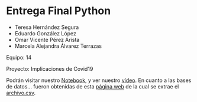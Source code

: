 # Entrega Final Python
- Teresa Hernández Segura
- Eduardo González López
- Omar Vicente Pérez Arista
- Marcela Alejandra Álvarez Terrazas

Equipo: 14

Proyecto: Implicaciones de Covid19

Podrán visitar nuestro [Notebook](https://colab.research.google.com/drive/1xgy9HVRtNlzVuR5GbAuMcJOBx3sibrWc?usp=sharing), y ver nuestro [vídeo](https://drive.google.com/file/d/1s3s6-qXlo2pIQmRm4n6tGW5Op4b4YhoD/view?usp=sharing ). En cuanto a las bases de datos... fueron obtenidas de esta [página web](https://ourworldindata.org/coronavirus/country/guatemala?country=~GTM) de la cual se extrae el [archivo.csv](https://covid.ourworldindata.org/data/owid-covid-data.csv).
